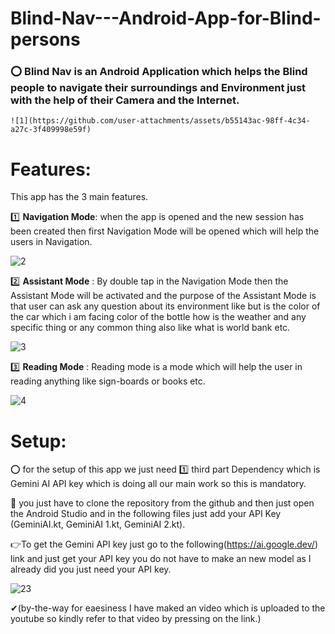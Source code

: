 # Blind-Nav---Android-App-for-Blind-persons

  ### ⭕ Blind Nav is an Android Application which helps the Blind people to navigate their surroundings and Environment just with the help of their Camera and the Internet.
 

    ![1](https://github.com/user-attachments/assets/b55143ac-98ff-4c34-a27c-3f409998e59f)




                  

                  
                                                                      



# Features:

This app has the 3 main features.


1️⃣ **Navigation Mode**: when the app is opened and the new session has been created then first Navigation Mode will be opened which will help the users in Navigation.


![2](https://github.com/user-attachments/assets/11888c38-f9fe-4306-9b60-7a3251151bba)



2️⃣ **Assistant Mode** : By double tap in the Navigation Mode then the Assistant Mode will be activated and the purpose of the Assistant Mode is that user can ask any question about its 
environment like but is the color of the car which i am facing color of the bottle how is the weather and any specific thing or any common thing also like what is world bank etc.



![3](https://github.com/user-attachments/assets/150214b9-3d79-43d6-9107-b308434cd91e)


3️⃣ **Reading Mode** : Reading mode is a mode which will help the user in reading anything like sign-boards or books etc.


![4](https://github.com/user-attachments/assets/2037617e-d0c2-497a-a0ad-41472889a0e4)








# Setup:



⭕ for the setup of this app we just need 1️⃣ third part Dependency which is Gemini AI API key which is doing all our main work so this is mandatory.

🔎 you just have to clone the repository from the github and then just open the Android Studio and in the following files just add your API Key (GeminiAI.kt, GeminiAI 1.kt, GeminiAI 2.kt).


👉To get the Gemini API key just go to the following(https://ai.google.dev/) link and just get your API key you do not have to make an new model as I already did you just need your API key.

![23](https://github.com/user-attachments/assets/f4e5aebc-37e2-417e-a381-16d6ca432032)



✔(by-the-way for eaesiness I have maked an video which is uploaded to the youtube so kindly refer to that video by pressing on the link.)

